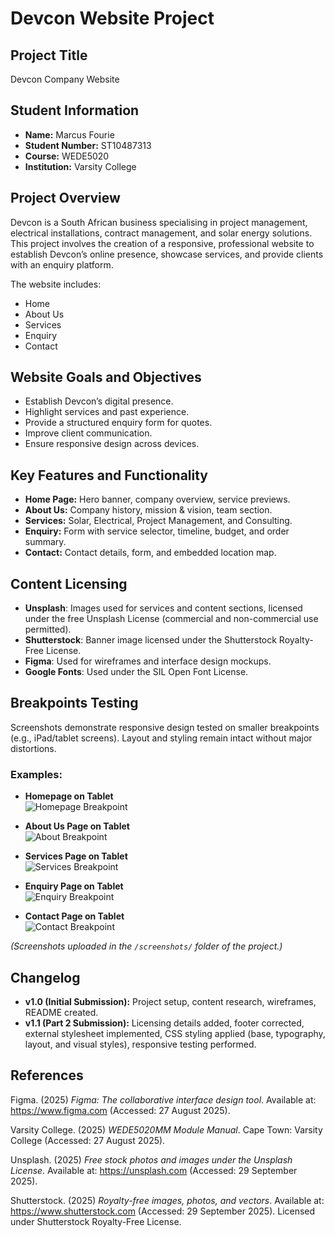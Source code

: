 # Devcon Website Project  

## Project Title  
Devcon Company Website  

## Student Information  
- **Name:** Marcus Fourie  
- **Student Number:** ST10487313  
- **Course:** WEDE5020
- **Institution:** Varsity College  

## Project Overview  
Devcon is a South African business specialising in project management, electrical installations, contract management, and solar energy solutions. This project involves the creation of a responsive, professional website to establish Devcon’s online presence, showcase services, and provide clients with an enquiry platform.  

The website includes:  
- Home  
- About Us  
- Services  
- Enquiry  
- Contact  

## Website Goals and Objectives  
- Establish Devcon’s digital presence.  
- Highlight services and past experience.  
- Provide a structured enquiry form for quotes.  
- Improve client communication.  
- Ensure responsive design across devices.  

## Key Features and Functionality  
- **Home Page:** Hero banner, company overview, service previews.  
- **About Us:** Company history, mission & vision, team section.  
- **Services:** Solar, Electrical, Project Management, and Consulting.  
- **Enquiry:** Form with service selector, timeline, budget, and order summary.  
- **Contact:** Contact details, form, and embedded location map.  

## Content Licensing  
- **Unsplash**: Images used for services and content sections, licensed under the free Unsplash License (commercial and non-commercial use permitted).  
- **Shutterstock**: Banner image licensed under the Shutterstock Royalty-Free License.  
- **Figma**: Used for wireframes and interface design mockups.  
- **Google Fonts**: Used under the SIL Open Font License.  

## Breakpoints Testing  
Screenshots demonstrate responsive design tested on smaller breakpoints (e.g., iPad/tablet screens). Layout and styling remain intact without major distortions.  

### Examples:  
- **Homepage on Tablet**  
![Homepage Breakpoint](./screenshots/home-tablet.png)  

- **About Us Page on Tablet**  
![About Breakpoint](./screenshots/about-tablet.png)  

- **Services Page on Tablet**  
![Services Breakpoint](./screenshots/services-tablet.png)  

- **Enquiry Page on Tablet**  
![Enquiry Breakpoint](./screenshots/enquiry-tablet.png)  

- **Contact Page on Tablet**  
![Contact Breakpoint](./screenshots/contact-tablet.png)  

*(Screenshots uploaded in the `/screenshots/` folder of the project.)*  

## Changelog  
- **v1.0 (Initial Submission):** Project setup, content research, wireframes, README created.  
- **v1.1 (Part 2 Submission):** Licensing details added, footer corrected, external stylesheet implemented, CSS styling applied (base, typography, layout, and visual styles), responsive testing performed.  

## References  
Figma. (2025) *Figma: The collaborative interface design tool*. Available at: https://www.figma.com (Accessed: 27 August 2025).  

Varsity College. (2025) *WEDE5020MM Module Manual*. Cape Town: Varsity College (Accessed: 27 August 2025).  

Unsplash. (2025) *Free stock photos and images under the Unsplash License*. Available at: https://unsplash.com (Accessed: 29 September 2025).  

Shutterstock. (2025) *Royalty-free images, photos, and vectors*. Available at: https://www.shutterstock.com (Accessed: 29 September 2025). Licensed under Shutterstock Royalty-Free License.  
